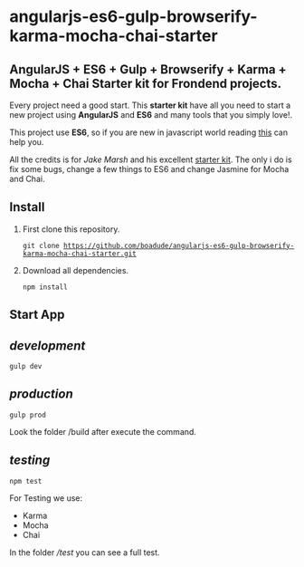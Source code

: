 # angularjs-es6-gulp-browserify-karma-mocha-chai-starter

AngularJS + ES6 + Gulp + Browserify + Karma + Mocha + Chai Starter kit for Frondend projects.
------------------------------------------------------------------------
Every project need a good start. This **starter kit** have all you need to start a new project using **AngularJS** and **ES6** and many tools that you simply love!.

This project use **ES6**, so if you are new in javascript world reading  [this](https://nodejs.org/en/docs/es6/)  can help you.

All the credits is for *Jake Marsh* and his excellent [starter kit](https://github.com/jakemmarsh/angularjs-gulp-browserify-boilerplate). The only i do is fix some bugs, change a few things to ES6 and change Jasmine for Mocha and Chai.

Install
-------
 1. First clone this repository.

    <code>git clone https://github.com/boadude/angularjs-es6-gulp-browserify-karma-mocha-chai-starter.git</code>

 2. Download all dependencies.

    <code>npm install</code>

Start App
------------

*development*
------------

<code>gulp dev</code>

*production*
------------

<code>gulp prod</code>

Look the folder /build after execute the command.

*testing*
-------
<code>npm test</code>

For Testing we use:

 - Karma
 - Mocha
 - Chai

In the folder */test* you can see a full test.
